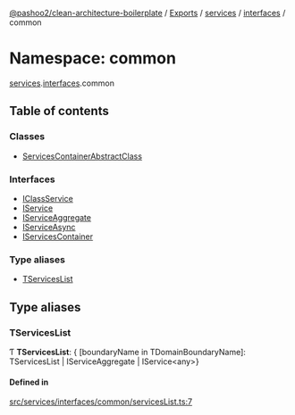 [@pashoo2/clean-architecture-boilerplate](../README.md) / [Exports](../modules.md) / [services](services.md) / [interfaces](services.interfaces.md) / common

# Namespace: common

[services](services.md).[interfaces](services.interfaces.md).common

## Table of contents

### Classes

- [ServicesContainerAbstractClass](../classes/services.interfaces.common.servicescontainerabstractclass.md)

### Interfaces

- [IClassService](../interfaces/services.interfaces.common.iclassservice.md)
- [IService](../interfaces/services.interfaces.common.iservice.md)
- [IServiceAggregate](../interfaces/services.interfaces.common.iserviceaggregate.md)
- [IServiceAsync](../interfaces/services.interfaces.common.iserviceasync.md)
- [IServicesContainer](../interfaces/services.interfaces.common.iservicescontainer.md)

### Type aliases

- [TServicesList](services.interfaces.common.md#tserviceslist)

## Type aliases

### TServicesList

Ƭ **TServicesList**: { [boundaryName in TDomainBoundaryName]: TServicesList \| IServiceAggregate \| IService<any\>}

#### Defined in

[src/services/interfaces/common/servicesList.ts:7](https://github.com/pashoo2/clean-architecture-boilerplate/blob/914ff8c/src/services/interfaces/common/servicesList.ts#L7)
